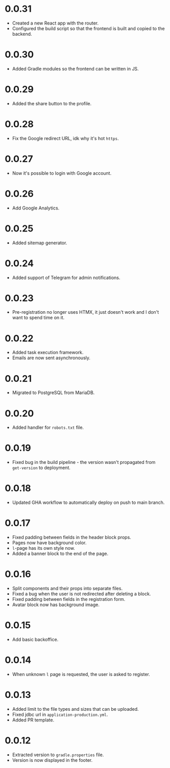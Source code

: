 # 0.0.31

* Created a new React app with the router. 
* Configured the build script so that the frontend is built and copied to the backend.

# 0.0.30

* Added Gradle modules so the frontend can be written in JS. 

# 0.0.29

* Added the share button to the profile.

# 0.0.28

* Fix the Google redirect URL, idk why it's hot `https`.

# 0.0.27

* Now it's possible to login with Google account.

# 0.0.26

* Add Google Analytics.

# 0.0.25

* Added sitemap generator. 

# 0.0.24

* Added support of Telegram for admin notifications.

# 0.0.23

* Pre-registration no longer uses HTMX, it just doesn't work and I don't want to spend time on it.

# 0.0.22

* Added task execution framework. 
* Emails are now sent asynchronously.

# 0.0.21

* Migrated to PostgreSQL from MariaDB.

# 0.0.20

* Added handler for `robots.txt` file.

# 0.0.19

* Fixed bug in the build pipeline - the version wasn't propagated from `get-version` to deployment. 

# 0.0.18

* Updated GHA workflow to automatically deploy on push to main branch.

# 0.0.17

* Fixed padding between fields in the header block props. 
* Pages now have background color. 
* `l`-page has its own style now. 
* Added a banner block to the end of the page. 

# 0.0.16

* Split components and their props into separate files. 
* Fixed a bug when the user is not redirected after deleting a block.
* Fixed padding between fields in the registration form. 
* Avatar block now has background image. 

# 0.0.15

* Add basic backoffice. 

# 0.0.14

* When unknown `l` page is requested, the user is asked to register. 

# 0.0.13

* Added limit to the file types and sizes that can be uploaded.
* Fixed jdbc url in `application-production.yml`.
* Added PR template.

# 0.0.12

* Extracted version to `gradle.properties` file.
* Version is now displayed in the footer. 
